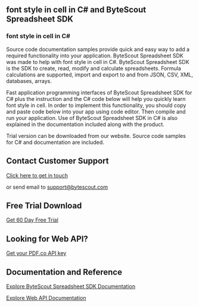 ## font style in cell in C# and ByteScout Spreadsheet SDK

### font style in cell in C#

Source code documentation samples provide quick and easy way to add a required functionality into your application. ByteScout Spreadsheet SDK was made to help with font style in cell in C#. ByteScout Spreadsheet SDK is the SDK to create, read, modify and calculate spreadsheets. Formula calculations are supported, import and export to and from JSON, CSV, XML, databases, arrays.

Fast application programming interfaces of ByteScout Spreadsheet SDK for C# plus the instruction and the C# code below will help you quickly learn font style in cell. In order to implement this functionality, you should copy and paste code below into your app using code editor. Then compile and run your application. Use of ByteScout Spreadsheet SDK in C# is also explained in the documentation included along with the product.

Trial version can be downloaded from our website. Source code samples for C# and documentation are included.

## Contact Customer Support

[Click here to get in touch](https://bytescout.zendesk.com/hc/en-us/requests/new?subject=ByteScout%20Spreadsheet%20SDK%20Question)

or send email to [support@bytescout.com](mailto:support@bytescout.com?subject=ByteScout%20Spreadsheet%20SDK%20Question) 

## Free Trial Download

[Get 60 Day Free Trial](https://bytescout.com/download/web-installer?utm_source=github-readme)

## Looking for Web API? 

[Get your PDF.co API key](https://pdf.co/documentation/api?utm_source=github-readme)

## Documentation and Reference

[Explore ByteScout Spreadsheet SDK Documentation](https://bytescout.com/documentation/index.html?utm_source=github-readme)

[Explore Web API Documentation](https://pdf.co/documentation/api?utm_source=github-readme)
